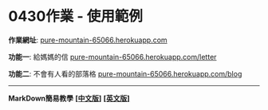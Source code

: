 # 0430作業 - 使用範例

**作業網址**: [pure-mountain-65066.herokuapp.com](pure-mountain-65066.herokuapp.com)

**功能一**: 給媽媽的信 [pure-mountain-65066.herokuapp.com/letter](pure-mountain-65066.herokuapp.com/letter)

**功能二**: 不會有人看的部落格 [pure-mountain-65066.herokuapp.com/blog](pure-mountain-65066.herokuapp.com/blog)

---

**MarkDown簡易教學** [**[中文版]**](http://markdown.tw/) [**[英文版]**](https://daringfireball.net/projects/markdown/syntax)